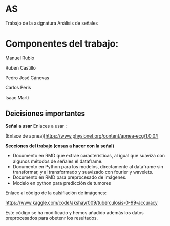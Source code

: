# AS
Trabajo de la asignatura Análisis de señales

# Componentes del trabajo:
Manuel Rubio 

Ruben Castillo

Pedro José Cánovas

Carlos Peris

Isaac Martí

## Deicisiones importantes

**Señal a usar**
Enlaces a usar :  

(Enlace de apnea)[https://www.physionet.org/content/apnea-ecg/1.0.0/]  


**Secciones del trabajo (cosas a hacer con la señal)**

- Documento en RMD que extrae características, al igual que suaviza con algunos métodos de señales el dataframe.
- Documento en Python para los modelos, directamente al dataframe sin transformar, y al transformado y suavizado con fourier y wavelets.
- Documento en RMD para preprocesado de imágenes.
- Modelo en python para predicción de tumores

Enlace al código de la calsifiación de imágenes:

https://www.kaggle.com/code/akshayr009/tuberculosis-0-99-accuracy

Este código se ha modificado y hemos añadido además los datos preprocesados para obetenr los resultados.

